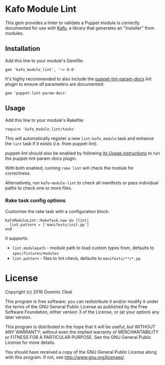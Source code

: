 # Kafo Module Lint

This gem provides a linter to validate a Puppet module is correctly documented
for use with [Kafo](https://github.com/theforeman/kafo), a library that
generates an "installer" from modules.

## Installation

Add this line to your module's Gemfile:

    gem 'kafo_module_lint', '~> 0.0'

It's highly recommended to also include the [puppet-lint-param-docs](https://github.com/domcleal/puppet-lint-param-docs)
lint plugin to ensure _all_ parameters are documented:

    gem 'puppet-lint-param-docs'

## Usage

Add this line to your module's Rakefile:

    require 'kafo_module_lint/tasks'

This will automatically register a new `lint:kafo_module` task and enhance the
`lint` task if it exists (i.e. from puppet-lint).

puppet-lint should also be enabled by following [its Usage instructions](https://github.com/rodjek/puppet-lint#rake)
to run the puppet-lint-param-docs plugin.

With both enabled, running `rake lint` will check the module for correctness.

Alternatively, run `kafo-module-lint` to check all manifests or pass individual
paths to check one or more files.

### Rake task config options

Customise the rake task with a configuration block:

    KafoModuleLint::RakeTask.new do |lint|
      lint.pattern = ['manifests/init.pp']
    end

It supports:

* `lint.modulepath` - module path to load custom types from, defaults to
  `spec/fixtures/modules`
* `lint.pattern` - files to lint check, defaults to `manifests/**/*.pp`

# License

Copyright (c) 2016 Dominic Cleal

This program is free software: you can redistribute it and/or modify
it under the terms of the GNU General Public License as published by
the Free Software Foundation, either version 3 of the License, or
(at your option) any later version.

This program is distributed in the hope that it will be useful,
but WITHOUT ANY WARRANTY; without even the implied warranty of
MERCHANTABILITY or FITNESS FOR A PARTICULAR PURPOSE.  See the
GNU General Public License for more details.

You should have received a copy of the GNU General Public License
along with this program.  If not, see <http://www.gnu.org/licenses/>.
